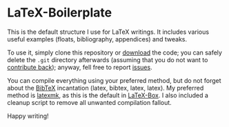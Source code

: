 LaTeX-Boilerplate
=================

This is the default structure I use for LaTeX writings. It includes various
useful examples (floats, bibliography, appendices) and tweaks.

To use it, simply clone this repository or
[download](https://github.com/adrianp/latex-boilerplate/archive/master.zip) the
code; you can safely delete the `.git` directory afterwards (assuming that you
do not want to
[contribute back](https://github.com/adrianp/latex-boilerplate/pulls)); anyway,
fell free to report
[issues](https://github.com/adrianp/latex-boilerplate/issues).

You can compile everything using your preferred method, but do not forget about
the [BibTeX](http://bibtex.org) incantation (latex, bibtex, latex, latex). My
preferred method is
[latexmk](http://users.phys.psu.edu/~collins/software/latexmk-jcc/), as this is
the default in [LaTeX-Box](https://github.com/LaTeX-Box-Team/LaTeX-Box). I also
included a cleanup script to remove all unwanted compilation fallout.

Happy writing!
